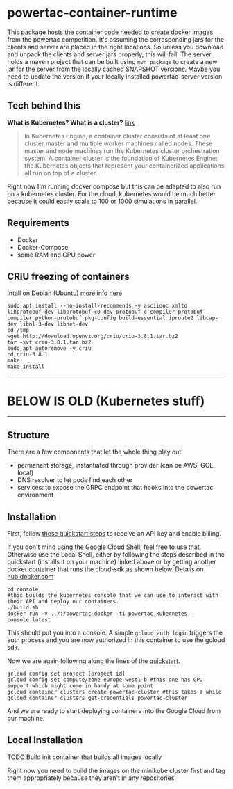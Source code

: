# powertac-container-runtime

This package hosts the container code needed to create docker images from the powertac competition. It's assuming the
corresponding jars for the clients and server are placed in the right locations. So unless you download and unpack the
clients and server jars properly, this will fail. The server holds a maven project that can be built using `mvn package`
to create a new jar for the server from the locally cached SNAPSHOT versions. Maybe you need to update the version if
your locally installed powertac-server version is different. 


## Tech behind this
**What is Kubernetes? What is a cluster?** [link](https://cloud.google.com/kubernetes-engine/docs/concepts/cluster-architecture)
> In Kubernetes Engine, a container cluster consists of at least one cluster master and multiple worker machines called nodes. These master and node machines run the Kubernetes cluster orchestration system.
> A container cluster is the foundation of Kubernetes Engine: the Kubernetes objects that represent your containerized applications all run on top of a cluster.

Right now I'm running docker compose but this can be adapted to also run on a kubernetes cluster. For the cloud,
kubernetes would be much better because it could easily scale to 100 or 1000 simulations in parallel.

## Requirements
- Docker
- Docker-Compose
- some RAM and CPU power

## CRIU freezing of containers

Intall on Debian (Ubuntu)
[more info here](https://criu.org/Installation)
```
sudo apt install --no-install-recommends -y asciidoc xmlto libprotobuf-dev libprotobuf-c0-dev protobuf-c-compiler protobuf-compiler python-protobuf pkg-config build-essential iproute2 libcap-dev libnl-3-dev libnet-dev
cd /tmp
wget http://download.openvz.org/criu/criu-3.8.1.tar.bz2
tar -xvf criu-3.8.1.tar.bz2
sudo apt autoremove -y criu
cd criu-3.8.1 
make
make install 
```
---
# BELOW IS OLD (Kubernetes stuff)
---

## Structure

There are a few components that let the whole thing play out
- permanent storage, instantiated through provider (can be AWS, GCE, local)
- DNS resolver to let pods find each other
- services: to expose the GRPC endpoint that hooks into the powertac environment


## Installation
First, follow [these quickstart steps](https://cloud.google.com/kubernetes-engine/docs/quickstart) to receive an API key and enable billing.

If you don't mind using the Google Cloud Shell, feel free to use that. Otherwise use the Local Shell, either by following the steps described in the quickstart (installs it on your machine) linked above or by getting another docker container that runs the cloud-sdk as shown below. Details on [hub.docker.com](https://hub.docker.com/r/google/cloud-sdk/)

```
cd console
#this builds the kubernetes console that we can use to interact with their API and deploy our containers.
./build.sh
docker run -v ../:/powertac-docker -ti powertac-kubernetes-console:latest
```

This should put you into a console. A simple `gcloud auth login` triggers the auth process and you are now authorized in this container to use the gcloud sdk.

Now we are again following along the lines of the [quickstart](https://cloud.google.com/kubernetes-engine/docs/quickstart).

```
gcloud config set project [project-id]
gcloud config set compute/zone europe-west1-b #this one has GPU support which might come in handy at some point
gcloud container clusters create powertac-cluster #this takes a while
gcloud container clusters get-credentials powertac-cluster
```
And we are ready to start deploying containers into the Google Cloud from our machine.
<!--```
#pulls a docker image to use the google cloud sdk
docker pull google/cloud-sdk:alpine
```-->

## Local Installation

TODO Build init container that builds all images locally

Right now you need to build the images on the minikube cluster first and tag them appropriately because they aren't in any repositories.

